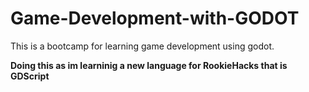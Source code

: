 # Game-Development-with-GODOT
This is a bootcamp for learning game development using godot. 

**Doing this as im learninig a new language for RookieHacks that is GDScript**

